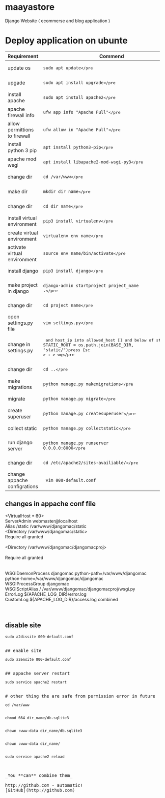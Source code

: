# maayastore
Django Website ( ecommerse and blog application )



# Deploy application on ubunte

Requirement | Commend
------------ | -------------
update os | <pre><code>sudo apt update</code></pre
upgade | <pre><code>sudo apt install upgrade</code></pre
install apache | <pre><code>sudo apt install apache2</code></pre
apache firewall info | <pre><code>ufw app info "Apache Full"</code></pre
allow permittions to firewall | <pre><code>ufw allow in "Apache Full"</code></pre
install python 3 pip | <pre><code>apt install python3-pip</code></pre
apache mod wsgi | <pre><code>apt install libapache2-mod-wsgi-py3</code></pre
change dir | <pre><code>cd /var/www</code></pre
make dir | <pre><code>mkdir dir_name</code></pre
change dir | <pre><code>cd dir_name</code></pre
install virtual environment | <pre><code>pip3 install virtualenv</code></pre
create virtual environment | <pre><code>virtualenv env_name</code></pre
activate virtual environment | <pre><code>source env_name/bin/activate</code></pre
install django | <pre><code>pip3 install django</code></pre
make project in django | <pre><code>django-admin startproject project_name .</code></pre
change dir | <pre><code>cd project_name</code></pre
open settings.py file | <pre><code>vim settings.py</code></pre
change in settings.py | <pre> and host_ip into allowed_host [] and below of static url <code>STATIC_ROOT = os.path.join(BASE_DIR, "static/")</code>press Esc > : > wq</pre
change dir | <pre><code>cd ..</code></pre
make migrations | <pre><code>python manage.py makemigrations</code></pre
migrate | <pre><code>python manage.py migrate</code></pre
create superuser | <pre><code>python manage.py createsuperuser</code></pre
collect static | <pre><code>python manage.py collectstatic</code></pre
run django server | <pre><code>python manage.py runserver 0.0.0.0:8000</code></pre
change dir | <pre><code>cd /etc/apache2/sites-availiable/</code></pre
change appache configrations | <pre><code> vim 000-default.conf</code></pre>


## changes in appache conf file

<VirtualHost *:80></br>
	ServerAdmin webmaster@localhost</br>
	  Alias /static /var/www/djangomac/static</br>
    <Directory /var/www/djangomac/static></br>
        Require all granted</br>
    </Directory></br>
	<Directory /var/www/djangomac/djangomacproj></br>
        <Files wsgi.py></br>
            Require all granted</br>
        </Files></br>
    </Directory></br>
    WSGIDaemonProcess djangomac python-path=/var/www/djangomac python-home=/var/www/djangomac/djangomac</br>
    WSGIProcessGroup djangomac</br>
    WSGIScriptAlias / /var/www/djangomac/djangomacproj/wsgi.py</br>
	ErrorLog ${APACHE_LOG_DIR}/error.log</br>
	CustomLog ${APACHE_LOG_DIR}/access.log combined</br></br>
</VirtualHost></br>

## disable site
<pre><code>sudo a2dissite 000-default.conf</code><pre>

## enable site
<pre><code>sudo a2ensite 000-default.conf</code><pre>

## appache server restart
<pre><code>sudo service apache2 restart</code><pre>

# other thing the are safe from permission error in future
<pre><code>cd /var/www</code><pre>
<pre><code>chmod 664 dir_name/db.sqlite3</code><pre>
<pre><code>chown :www-data dir_name/db.sqlite3</code><pre>
<pre><code>chown :www-data dir_name/</code><pre>
<pre><code>sudo service apache2 reload</code><pre>


_You **can** combine them_

http://github.com - automatic!
[GitHub](http://github.com)
